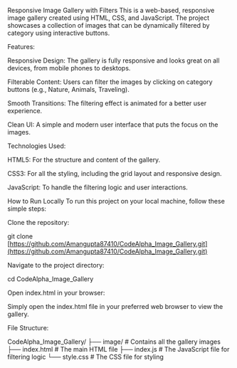 Responsive Image Gallery with Filters
This is a web-based, responsive image gallery created using HTML, CSS, and JavaScript. The project showcases a collection of images that can be dynamically filtered by category using interactive buttons.


Features:


Responsive Design: The gallery is fully responsive and looks great on all devices, from mobile phones to desktops.

Filterable Content: Users can filter the images by clicking on category buttons (e.g., Nature, Animals, Traveling).

Smooth Transitions: The filtering effect is animated for a better user experience.

Clean UI: A simple and modern user interface that puts the focus on the images.


Technologies Used:


HTML5: For the structure and content of the gallery.

CSS3: For all the styling, including the grid layout and responsive design.

JavaScript: To handle the filtering logic and user interactions.

How to Run Locally
To run this project on your local machine, follow these simple steps:



Clone the repository:

git clone [https://github.com/Amangupta87410/CodeAlpha_Image_Gallery.git](https://github.com/Amangupta87410/CodeAlpha_Image_Gallery.git)



Navigate to the project directory:

cd CodeAlpha_Image_Gallery



Open index.html in your browser:

Simply open the index.html file in your preferred web browser to view the gallery.

File Structure:


CodeAlpha_Image_Gallery/
├── image/              # Contains all the gallery images
├── index.html          # The main HTML file
├── index.js            # The JavaScript file for filtering logic
└── style.css           # The CSS file for styling
